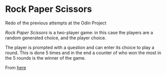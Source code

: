 # Rock Paper Scissors

Redo of the previous attempts at the Odin Project

_Rock Paper Scissors_ is a two-player game: in this case the players are a
random generated choice, and the player choice.

The player is prompted with a question and can enter its choice to play a round.
This is done 5 times and in the end a counter of who won the most in the 5
rounds is the winner of the game.

From
[here](https://www.theodinproject.com/lessons/foundations-rock-paper-scissors)

